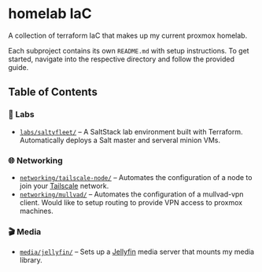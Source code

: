 # homelab IaC

A collection of terraform IaC that makes up my current proxmox homelab.

Each subproject contains its own `README.md` with setup instructions. To get started, navigate into the respective directory and follow the provided guide.

## Table of Contents

### 🧪 Labs

* [`labs/saltyfleet/`](saltyfleet) – A SaltStack lab environment built with Terraform. Automatically deploys a Salt master and serveral minion VMs.

### 🌐 Networking

* [`networking/tailscale-node/`](tailscale-node) – Automates the configuration of a node to join your [Tailscale](https://tailscale.com/) network.
* [`networking/mullvad/`](tailscale-node) – Automates the configuration of a mullvad-vpn client. Would like to setup routing to provide VPN access to proxmox machines.

### 🎬 Media

* [`media/jellyfin/`](jellyfin-server) – Sets up a [Jellyfin](https://jellyfin.org/) media server that mounts my media library.
